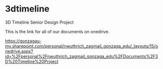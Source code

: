# 3dtimeline
3D Timeline Senior Design Project

This is the link for all of our documents on onedrive.

https://gonzagau-my.sharepoint.com/personal/nwuthrich_zagmail_gonzaga_edu/_layouts/15/onedrive.aspx?id=%2Fpersonal%2Fnwuthrich_zagmail_gonzaga_edu%2FDocuments%2F3D%20Timeline%20Project
